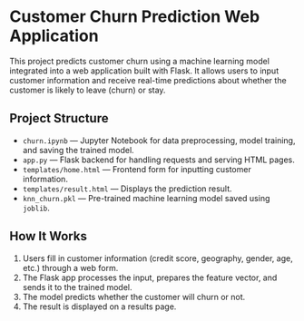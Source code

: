 # Customer Churn Prediction Web Application

This project predicts customer churn using a machine learning model integrated into a web application built with Flask. It allows users to input customer information and receive real-time predictions about whether the customer is likely to leave (churn) or stay.

## Project Structure

- `churn.ipynb` — Jupyter Notebook for data preprocessing, model training, and saving the trained model.
- `app.py` — Flask backend for handling requests and serving HTML pages.
- `templates/home.html` — Frontend form for inputting customer information.
- `templates/result.html` — Displays the prediction result.
- `knn_churn.pkl` — Pre-trained machine learning model saved using `joblib`.

## How It Works

1. Users fill in customer information (credit score, geography, gender, age, etc.) through a web form.
2. The Flask app processes the input, prepares the feature vector, and sends it to the trained model.
3. The model predicts whether the customer will churn or not.
4. The result is displayed on a results page.
